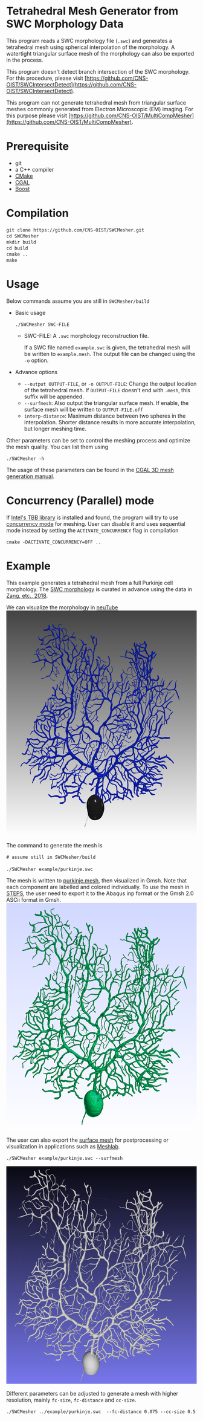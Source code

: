 # Tetrahedral Mesh Generator from SWC Morphology Data

This program reads a SWC morphology file (`.swc`) and generates a tetrahedral mesh using 
spherical interpolation of the morphology. A watertight triangular surface mesh of the 
morphology can also be exported in the process.

This program doesn't detect branch intersection of the SWC morphology. For this procedure, 
please visit [https://github.com/CNS-OIST/SWCIntersectDetect](https://github.com/CNS-OIST/SWCIntersectDetect).

This program can not generate tetrahedral mesh from triangular surface meshes commonly
generated from Electron Microscopic (EM) imaging. For this purpose please visit [https://github.com/CNS-OIST/MultiCompMesher](https://github.com/CNS-OIST/MultiCompMesher).

# Prerequisite
* git
* a C++ compiler
* [CMake](https://cmake.org/) 
* [CGAL](https://www.cgal.org/) 
* [Boost](https://www.boost.org/) 

# Compilation
```
git clone https://github.com/CNS-OIST/SWCMesher.git
cd SWCMesher
mkdir build
cd build
cmake ..
make
```

# Usage
Below commands assume you are still in `SWCMesher/build`
    
* Basic usage
    ```
    ./SWCMesher SWC-FILE
    ```
    * SWC-FILE: A `.swc` morphology reconstruction file. 
    
        If a SWC file named `example.swc` is given, the tetrahedral mesh will be written to
        `example.mesh`. The output file can be changed using the `-o` option.



* Advance options  
    * `--output OUTPUT-FILE`, or `-o OUTPUT-FILE`: Change the output location of the tetrahedral mesh. If `OUTPUT-FILE` doesn't end with `.mesh`, this suffix will be appended.
    * `--surfmesh`: Also output the triangular surface mesh. If enable, the surface mesh will be written to `OUTPUT-FILE.off`
    * `interp-distance`: Maximum distance between two spheres in the interpolation. Shorter distance results in more accurate interpolation, but longer meshing time.
    
Other parameters can be set to control the meshing process and optimize the mesh quality. 
You can list them using

```
./SWCMesher -h
```
The usage of these parameters can be found in the 
[CGAL 3D mesh generation manual](https://doc.cgal.org/latest/Mesh_3/index.html).

# Concurrency (Parallel) mode

If [Intel's TBB library](https://software.intel.com/en-us/tbb) is installed and found, 
the program will try to use [concurrency mode](https://github.com/CGAL/cgal/wiki/Concurrency-in-CGAL) 
for meshing. User can disable it and uses sequential mode instead by setting the `ACTIVATE_CONCURRENCY` flag in compilation

```
cmake -DACTIVATE_CONCURRENCY=OFF ..
```

# Example

This example generates a tetrahedral mesh from a full Purkinje cell morphology.
The [SWC morphology](example/purkinje.swc) is curated in advance using the data in [Zang, etc., 2018](https://www.ncbi.nlm.nih.gov/pubmed?holding=modeldb&term=30089264).

We can visualize the morphology in [neuTube](https://www.neutracing.com/)
![SWC visualization in neuTube](example/swc_view.png)

The command to generate the mesh is
```
# assume still in SWCMesher/build

./SWCMesher example/purkinje.swc
```
The mesh is written to [purkinje.mesh](example/purkinje.mesh), then visualized
in Gmsh. Note that each component are labelled and colored individually. To use the mesh in [STEPS](http://steps.sourceforge.net), the user need to
export it to the Abaqus inp format or the Gmsh 2.0 ASCii format in Gmsh.
![Mesh visualization in Gmsh](example/mesh_view.png)

The user can also export the [surface mesh](example/purkinje.off) for postprocessing or visualization in applications such as [Meshlab](http://www.meshlab.net/).
```
./SWCMesher example/purkinje.swc --surfmesh
```
![Mesh visualization in Meshlab](example/surface.png)

Different parameters can be adjusted to generate a mesh with higher resolution, mainly
`fc-size`, `fc-distance` and `cc-size`.

```
./SWCMesher ../example/purkinje.swc  --fc-distance 0.075 --cc-size 0.5
```
 
